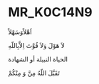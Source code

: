 # MR_K0C14N9

اَهْلاًوَسَهْلاً

لاَ هَوْلَ وَلاَ قُوَّتَ اِلاَّبِاللّهِ

الحياة النبيلة أو الشهادة

تَقَبَّلَ اللّهُ مِنَّ وَ مِنْكُمْ
